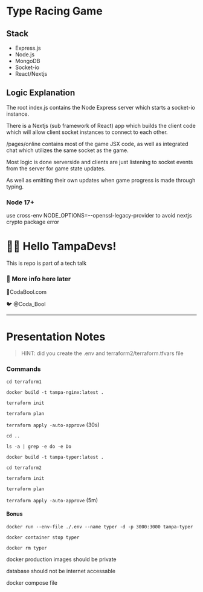 # Type Racing Game
## Stack
- Express.js
- Node.js
- MongoDB
- Socket-io
- React/Nextjs

## Logic Explanation
The root index.js contains the Node Express server which starts a socket-io instance. 

There is a Nextjs (sub framework of React) app which builds the client code which will allow client socket instances to connect to each other. 

/pages/online contains most of the game JSX code, as well as integrated chat which utilizes the same socket as the game. 

Most logic is done serverside and clients are just listening to socket events from the server for game state updates. 

As well as emitting their own updates when game progress is made through typing. 


### Node 17+
use cross-env NODE_OPTIONS=--openssl-legacy-provider to avoid nextjs crypto package error

# 🏴‍☠️ Hello TampaDevs!
This is repo is part of a tech talk

### 🚧 More info here later
📎CodaBool.com

🐦 @Coda_Bool

____________________________________

# Presentation Notes
> HINT: did you create the .env and terraform2/terraform.tfvars file

### Commands
`cd terraform1`

`docker build -t tampa-nginx:latest .`

`terraform init`

`terraform plan`

`terraform apply -auto-approve` (30s)

`cd ..`

`ls -a | grep -e do -e Do`

`docker build -t tampa-typer:latest .`

`cd terraform2`

`terraform init`

`terraform plan`

`terraform apply -auto-approve` (5m)

#### Bonus
`docker run --env-file ./.env --name typer -d -p 3000:3000 tampa-typer`

`docker container stop typer`

`docker rm typer`

docker production images should be private

database should not be internet accessable

docker compose file